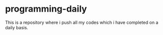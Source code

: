 # programming-daily
This is a repository where i push all my codes which i have completed on a daily basis.
